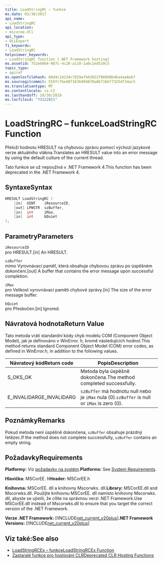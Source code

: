```yaml
---
title: LoadStringRC – funkce
ms.date: 03/30/2017
api_name:
- LoadStringRC
api_location:
- mscoree.dll
api_type:
- DLLExport
f1_keywords:
- LoadStringRC
helpviewer_keywords:
- LoadStringRC function [.NET Framework hosting]
ms.assetid: 752e49b4-987c-4c28-a118-1a0c1ed510c5
topic_type:
- apiref
ms.openlocfilehash: 66d4c14234c7929af443922f86098b46a4aa6eb7
ms.sourcegitcommit: 559fcfbe4871636494870a8b716bf7325df34ac5
ms.translationtype: MT
ms.contentlocale: cs-CZ
ms.lasthandoff: 10/30/2019
ms.locfileid: "73122021"
---
```

# <a name="loadstringrc-function"></a><span data-ttu-id="89dda-102">LoadStringRC – funkce</span><span class="sxs-lookup"><span data-stu-id="89dda-102">LoadStringRC Function</span></span>
<span data-ttu-id="89dda-103">Přeloží hodnotu HRESULT na chybovou zprávu pomocí výchozí jazykové verze aktuálního vlákna.</span><span class="sxs-lookup"><span data-stu-id="89dda-103">Translates an HRESULT value into an error message by using the default culture of the current thread.</span></span>  
  
 <span data-ttu-id="89dda-104">Tato funkce se už nepoužívá v .NET Framework 4.</span><span class="sxs-lookup"><span data-stu-id="89dda-104">This function has been deprecated in the .NET Framework 4.</span></span>  
  
## <a name="syntax"></a><span data-ttu-id="89dda-105">Syntaxe</span><span class="sxs-lookup"><span data-stu-id="89dda-105">Syntax</span></span>  
  
```cpp  
HRESULT LoadStringRC (  
    [in]  UINT    iResourceID,   
    [out] LPWSTR  szBuffer,   
    [in]  int     iMax,   
    [in]  int     bQuiet  
);  
```  
  
## <a name="parameters"></a><span data-ttu-id="89dda-106">Parametry</span><span class="sxs-lookup"><span data-stu-id="89dda-106">Parameters</span></span>  
 `iResourceID`  
 <span data-ttu-id="89dda-107">pro HRESULT.</span><span class="sxs-lookup"><span data-stu-id="89dda-107">[in] An HRESULT.</span></span>  
  
 `szBuffer`  
 <span data-ttu-id="89dda-108">mimo Vyrovnávací paměť, která obsahuje chybovou zprávu po úspěšném dokončení.</span><span class="sxs-lookup"><span data-stu-id="89dda-108">[out] A buffer that contains the error message upon successful completion.</span></span>  
  
 `iMax`  
 <span data-ttu-id="89dda-109">pro Velikost vyrovnávací paměti chybové zprávy.</span><span class="sxs-lookup"><span data-stu-id="89dda-109">[in] The size of the error message buffer.</span></span>  
  
 `bQuiet`  
 <span data-ttu-id="89dda-110">pro Přeskočen.</span><span class="sxs-lookup"><span data-stu-id="89dda-110">[in] Ignored.</span></span>  
  
## <a name="return-value"></a><span data-ttu-id="89dda-111">Návratová hodnota</span><span class="sxs-lookup"><span data-stu-id="89dda-111">Return Value</span></span>  
 <span data-ttu-id="89dda-112">Tato metoda vrátí standardní kódy chyb modelu COM (Component Object Model), jak je definováno v WinError. h, kromě následujících hodnot.</span><span class="sxs-lookup"><span data-stu-id="89dda-112">This method returns standard Component Object Model (COM) error codes, as defined in WinError.h, in addition to the following values.</span></span>  
  
|<span data-ttu-id="89dda-113">Návratový kód</span><span class="sxs-lookup"><span data-stu-id="89dda-113">Return code</span></span>|<span data-ttu-id="89dda-114">Popis</span><span class="sxs-lookup"><span data-stu-id="89dda-114">Description</span></span>|  
|-----------------|-----------------|  
|<span data-ttu-id="89dda-115">S_OK</span><span class="sxs-lookup"><span data-stu-id="89dda-115">S_OK</span></span>|<span data-ttu-id="89dda-116">Metoda byla úspěšně dokončena.</span><span class="sxs-lookup"><span data-stu-id="89dda-116">The method completed successfully.</span></span>|  
|<span data-ttu-id="89dda-117">E_INVALIDARG</span><span class="sxs-lookup"><span data-stu-id="89dda-117">E_INVALIDARG</span></span>|<span data-ttu-id="89dda-118">`szBuffer` má hodnotu null nebo je `iMax` nula (0).</span><span class="sxs-lookup"><span data-stu-id="89dda-118">`szBuffer` is null or `iMax` is zero (0).</span></span>|  
  
## <a name="remarks"></a><span data-ttu-id="89dda-119">Poznámky</span><span class="sxs-lookup"><span data-stu-id="89dda-119">Remarks</span></span>  
 <span data-ttu-id="89dda-120">Pokud metoda není úspěšně dokončena, `szBuffer` obsahuje prázdný řetězec.</span><span class="sxs-lookup"><span data-stu-id="89dda-120">If the method does not complete successfully, `szBuffer` contains an empty string.</span></span>  
  
## <a name="requirements"></a><span data-ttu-id="89dda-121">Požadavky</span><span class="sxs-lookup"><span data-stu-id="89dda-121">Requirements</span></span>  
 <span data-ttu-id="89dda-122">**Platformy:** Viz [požadavky na systém](../../../../docs/framework/get-started/system-requirements.md).</span><span class="sxs-lookup"><span data-stu-id="89dda-122">**Platforms:** See [System Requirements](../../../../docs/framework/get-started/system-requirements.md).</span></span>  
  
 <span data-ttu-id="89dda-123">**Hlavička:** MSCorEE. h</span><span class="sxs-lookup"><span data-stu-id="89dda-123">**Header:** MSCorEE.h</span></span>  
  
 <span data-ttu-id="89dda-124">**Knihovna:** MSCorEE. dll a knihovny Mscorwks. dll.</span><span class="sxs-lookup"><span data-stu-id="89dda-124">**Library:** MSCorEE.dll and Mscorwks.dll.</span></span> <span data-ttu-id="89dda-125">Použijte knihovnu MSCorEE. dll namísto knihovny Mscorwks. dll, abyste se ujistili, že cílíte na správnou verzi .NET Framework.</span><span class="sxs-lookup"><span data-stu-id="89dda-125">Use MSCorEE.dll instead of Mscorwks.dll to ensure that you target the correct version of the .NET Framework.</span></span>  
  
 <span data-ttu-id="89dda-126">**Verze .NET Framework:** [!INCLUDE[net_current_v20plus](../../../../includes/net-current-v20plus-md.md)]</span><span class="sxs-lookup"><span data-stu-id="89dda-126">**.NET Framework Versions:** [!INCLUDE[net_current_v20plus](../../../../includes/net-current-v20plus-md.md)]</span></span>  
  
## <a name="see-also"></a><span data-ttu-id="89dda-127">Viz také:</span><span class="sxs-lookup"><span data-stu-id="89dda-127">See also</span></span>

- [<span data-ttu-id="89dda-128">LoadStringRCEx – funkce</span><span class="sxs-lookup"><span data-stu-id="89dda-128">LoadStringRCEx Function</span></span>](../../../../docs/framework/unmanaged-api/hosting/loadstringrcex-function.md)
- [<span data-ttu-id="89dda-129">Zastaralé funkce pro hostování CLR</span><span class="sxs-lookup"><span data-stu-id="89dda-129">Deprecated CLR Hosting Functions</span></span>](../../../../docs/framework/unmanaged-api/hosting/deprecated-clr-hosting-functions.md)
